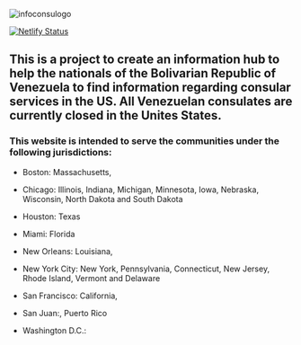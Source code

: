 
![infoconsulogo](https://user-images.githubusercontent.com/55994508/226182702-5985e9ff-5379-40e1-a7ec-8e7b0db9744b.png)

[![Netlify Status](https://api.netlify.com/api/v1/badges/17d177c9-43cf-4004-b954-fcd1d27e5b17/deploy-status)](https://app.netlify.com/sites/infoconsular-online/deploys)

## This is a project to create an information hub to help the nationals of the Bolivarian Republic of Venezuela to find information regarding consular services in the US. All Venezuelan consulates are currently closed in the Unites States.

### This website is intended to serve the communities under the following jurisdictions:

- Boston: Massachusetts, 
- Chicago: Illinois, Indiana, Michigan, Minnesota, Iowa, Nebraska, Wisconsin, North Dakota and South Dakota
- Houston: Texas
- Miami: Florida
- New Orleans: Louisiana, 
- New York City: New York, Pennsylvania, Connecticut, New Jersey, Rhode Island, Vermont and Delaware

- San Francisco: California, 
- San Juan:, Puerto Rico
- Washington D.C.:



